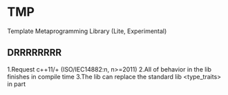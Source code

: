 # TMP
Template Metaprogramming Library (Lite, Experimental)

## DRRRRRRRR
1.Request c++11/+ (ISO/IEC14882:n, n>=2011)
2.All of behavior in the lib finishes in compile time
3.The lib can replace the standard lib <type_traits> in part

